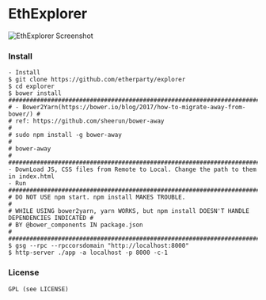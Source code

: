 # EthExplorer
![EthExplorer Screenshot](http://i.imgur.com/NHFYq0x.png)

### Install
    - Install
    $ git clone https://github.com/etherparty/explorer
    $ cd explorer
    $ bower install
    ############################################################################ 
    # - Bower2Yarn(https://bower.io/blog/2017/how-to-migrate-away-from-bower/) #
    # ref: https://github.com/sheerun/bower-away                               # 
    # sudo npm install -g bower-away                                           #
    # bower-away                                                               # 
    ############################################################################
    - DownLoad JS, CSS files from Remote to Local. Change the path to them in index.html
    - Run
    #############################################################################################
    # DO NOT USE npm start. npm install MAKES TROUBLE.                                          #                    
    # WHILE USING bower2yarn, yarn WORKS, but npm install DOESN'T HANDLE DEPENDENCIES INDICATED #
    # BY @bower_components IN package.json                                                      #
    #############################################################################################
    $ gsg --rpc --rpccorsdomain "http://localhost:8000"
    $ http-server ./app -a localhost -p 8000 -c-1

### License
    GPL (see LICENSE)
